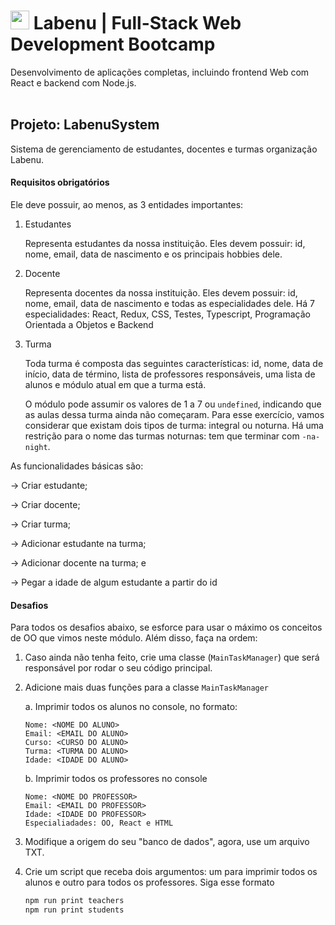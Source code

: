 #  <img  width='30' src='https://uploads-ssl.webflow.com/5e790d30d198385b09366d8f/5efbb5055f2478ba2bc322d0_icone_gif.gif'> Labenu | Full-Stack Web Development Bootcamp
Desenvolvimento de aplicações completas, incluindo frontend Web com React e backend com Node.js.
<br><br>

## Projeto: LabenuSystem
Sistema de gerenciamento de estudantes, docentes e turmas organização Labenu.


#### Requisitos obrigatórios
Ele deve possuir, ao menos, as 3 entidades importantes:

1. Estudantes 

    Representa estudantes da nossa instituição. Eles devem possuir: id, nome, email, data de nascimento e os principais hobbies dele. 

2. Docente

    Representa docentes da nossa instituição. Eles devem possuir: id, nome, email, data de nascimento e todas as especialidades dele. Há 7 especialidades: React, Redux, CSS, Testes, Typescript, Programação Orientada a Objetos e Backend

3. Turma

    Toda turma é composta das seguintes características: id, nome, data de início, data de término, lista de professores responsáveis, uma lista de alunos e módulo atual em que a turma está.

    O módulo pode assumir os valores de 1 a 7 ou `undefined`, indicando que as aulas dessa turma ainda não começaram. Para esse exercício, vamos considerar que existam dois tipos de turma: integral ou noturna. Há uma restrição para o nome das turmas noturnas: tem que terminar com `-na-night`.

As funcionalidades básicas são:

→ Criar estudante;

→ Criar docente;

→ Criar turma;

→ Adicionar estudante na turma;

→ Adicionar docente na turma; e

→ Pegar a idade de algum estudante a partir do id

#### Desafios

Para todos os desafios abaixo, se esforce para usar o máximo os conceitos de OO que vimos neste módulo. Além disso, faça na ordem:

1. Caso ainda não tenha feito, crie uma classe (`MainTaskManager`) que será responsável por rodar o seu código principal.


2. Adicione mais duas funções para a classe `MainTaskManager`

    a. Imprimir todos os alunos no console, no formato:

    ```
    Nome: <NOME DO ALUNO>
    Email: <EMAIL DO ALUNO>
    Curso: <CURSO DO ALUNO>
    Turma: <TURMA DO ALUNO>
    Idade: <IDADE DO ALUNO>
    ```

    b. Imprimir todos os professores no console

    ```
    Nome: <NOME DO PROFESSOR>
    Email: <EMAIL DO PROFESSOR>
    Idade: <IDADE DO PROFESSOR>
    Especialiadades: OO, React e HTML
    ```

3. Modifique a origem do seu "banco de dados", agora, use um arquivo TXT. 
4. Crie um script que receba dois argumentos: um para imprimir todos os alunos e outro para todos os professores. Siga esse formato

    ```bash
    npm run print teachers
    npm run print students
    ```
